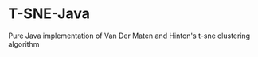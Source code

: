 T-SNE-Java
==========

Pure Java implementation of Van Der Maten and Hinton's t-sne clustering algorithm
